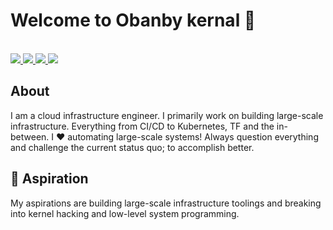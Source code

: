 # Welcome to Obanby kernal 🍿 
<br>
<a href="obanby.dev/blog">
  <img src="https://img.shields.io/static/v1?label=&message=Blog&color=orange&style=for-the-badge&logo=book"/>
</a>
<a href="https://twitter.com/omarelbanby">
  <img src="https://img.shields.io/static/v1?label=&message=twitter&color=blue&style=for-the-badge&logo=twitter&labelColor=white"/>
</a>
<a href="https://www.linkedin.com/in/elbanby/">
  <img src="https://img.shields.io/static/v1?label=&message=LinkedIn&color=blue&style=for-the-badge&logo=linkedin"/>
</a>
<a href="mailto:obanby@gmail.com">
  <img src="https://img.shields.io/static/v1?label=&message=GMAIL&color=red&style=for-the-badge&logo=gmail&labelColor=white"/>
</a>

## About
I am a cloud infrastructure engineer. I primarily work on building large-scale infrastructure. Everything from CI/CD to Kubernetes, TF and the in-between. I ❤️ automating large-scale systems! Always question everything and challenge the current status quo; to accomplish better.

## 🔭 Aspiration 

My aspirations are building large-scale infrastructure toolings and breaking into kernel hacking and low-level system programming.

